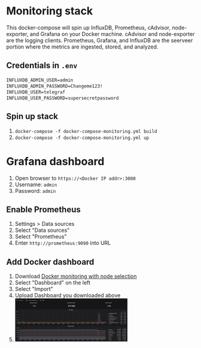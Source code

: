 # Monitoring stack

This docker-compose will spin up InfluxDB, Prometheus, cAdvisor, node-exporter, and Grafana on your Docker machine. cAdvisor and node-exporter are the logging clients. Prometheus, Grafana, and InfluxDB are the seerveer portion where the metrics are ingested, stored, and analyzed.

## Credentials in `.env`
```
INFLUXDB_ADMIN_USER=admin
INFLUXDB_ADMIN_PASSWORD=Changeme123!
INFLUXDB_USER=telegraf
INFLUXDB_USER_PASSWORD=supersecretpassword
```

## Spin up stack
1. `docker-compose -f docker-compose-monitoring.yml build`
1. `docker-compose -f docker-compose-monitoring.yml up`

# Grafana dashboard
1. Open browser to `https://<Docker IP addr>:3000`
  1. Username: `admin`
  1. Password: `admin`

## Enable Prometheus
1. Settings > Data sources
1. Select "Data sources"
1. Select "Prometheus"
  1. Enter `http://prometheus:9090` into URL


## Add Docker dashboard
1. Download [Docker monitoring with node selection](https://grafana.com/grafana/dashboards/8321)
1. Select "Dashboard" on the left 
1. Select "Import"
1. Upload Dashboard you downloaded above
1. ![Grafana Docker dashboard](../.img/Screen-Shot-2020-05-15-at-6.17.40-PM-300x115.png)
